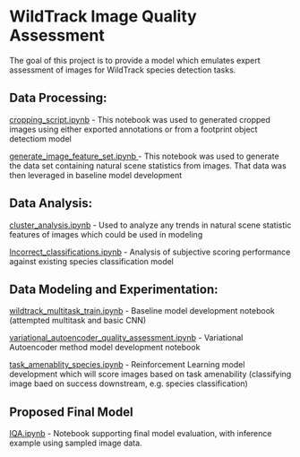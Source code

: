 # WildTrack Image Quality Assessment
The goal of this project is to provide a model which emulates expert assessment of images for WildTrack species detection tasks.

## Data Processing:

[cropping_script.ipynb](cropping_script.ipynb) - This notebook was used to generated cropped images using either exported annotations or from a footprint object detectiom model

[generate_image_feature_set.ipynb ](generate_image_feature_set.ipynb)- This notebook was used to generate the data set containing natural scene statistics from images.
That data was then leveraged in baseline model development

## Data Analysis:

[cluster_analysis.ipynb](cluster_analysis.ipynb) - Used to analyze any trends in natural scene statistic features of images which could be used in modeling

[Incorrect_classifications.ipynb](Incorrect_classifications.ipynb) - Analysis of subjective scoring performance against existing species classification model

## Data Modeling and Experimentation:

[wildtrack_multitask_train.ipynb](wildtrack_multitask_train.ipynb) - Baseline model development notebook (attempted multitask and basic CNN)

[variational_autoencoder_quality_assessment.ipynb](variational_autoencoder_quality_assessment.ipynb) - Variational Autoencoder method model development notebook

[task_amenablity_species.ipynb](task_amenability_species.ipynb) - Reinforcement Learning model development which will score images based on task amenability (classifying image baed on success downstream, e.g. species classification)

## Proposed Final Model
[IQA.ipynb](IQA.ipynb) - Notebook supporting final model evaluation, with inference example using sampled image data. 